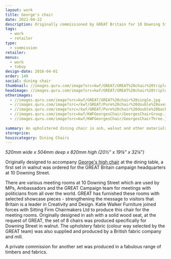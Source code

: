 ```yaml
---
layout: work
title: George's chair
date: 2021-04-22
description: Originally commissioned by GREAT Britain for 10 Downing Street these dining chairs are used by visitors and politicians. Made in walnut and also for a private collection celebrating different woods.
tags:
  - work
  - retailer
type:
  - commission
retailer:
menus:
  - work
  - tobuy
design-date: 2016-04-01
order: 140
social: dining chair
thumbnail: //images.quru.com/image?src=kwf/GREAT/GREAT%20chair%20triple.jpg&width=175&height=175&fill=auto
headimage: //images.quru.com/image?src=kwf/GREAT/GREAT%20chair%20triple.jpg&fill=auto
otherimages:
  - //images.quru.com/image?src=kwf/GREAT/GREAT%20chair%20single.jpg
  - //images.quru.com/image?src=/kwf/GREAT/Pure%20chair%20double%20overlap.jpg
  - //images.quru.com/image?src=/kwf/GREAT/Pure%20chair%20double%20back%20to%20back.jpg
  - //images.quru.com/image?src=kwf/KWFGeorgesChair/GeorgesChairGroup.jpg&left=0.05
  - //images.quru.com/image?src=kwf/KWFGeorgesChair/GeorgesChairThree.jpg
  
summary: An upholstered dining chair in ash, walnut and other materials, designed to accompany George's high chair.
storeprice:
houzzcategory: Dining Chairs
---
```


_520mm wide x 504mm deep x 820mm high (20&frac12;&rdquo; x  19&frac34;&rdquo; x 32&frac14;&rdquo;)_  

Originally designed to accompany [George's high chair](/furniture/georgeshighchair.html "George's high chair") at the dining table, a first set in walnut was ordered for the GREAT Britain campaign headquarters at 10 Downing Street.

There are various meeting rooms at 10 Downing Street which are used by MPs, Ambassadors and the GREAT Campaign team for meetings with politicians from all over the world. GREAT has furnished these rooms with selected showcase pieces - strengthening the message to visitors that Britain is a leader in Creativity and Design. Katie Walker Furniture joined forces with Sitting Firm Chairmakers Ltd to produce this chair for the meeting rooms. Originally designed in ash with a solid wood seat, at the request of GREAT, the set of 8 chairs was produced specifically for Downing Street in walnut. The upholstery fabric (colour way selected by the GREAT team) was also supplied and produced by a British fabric company and mill.

A private commission for another set was produced in a fabulous range of timbers and fabrics.
